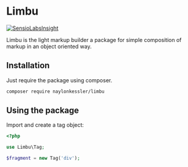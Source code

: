 # Limbu

[![SensioLabsInsight](https://insight.sensiolabs.com/projects/b7d56434-3be0-4c52-8548-e60e6389eb9c/big.png)](https://insight.sensiolabs.com/projects/b7d56434-3be0-4c52-8548-e60e6389eb9c)

Limbu is the light markup builder a package for simple composition of markup in an object oriented way.

## Installation

Just require the package using composer.

```sh
composer require naylonkessler/limbu
```

## Using the package

Import and create a tag object:

```php
<?php

use Limbu\Tag;

$fragment = new Tag('div');
```

